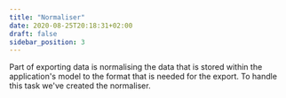 ```yaml
---
title: "Normaliser"
date: 2020-08-25T20:18:31+02:00
draft: false
sidebar_position: 3
---
```

Part of exporting data is normalising the data that is stored within the application's model to the format that is needed for the export. To handle this task we've created the normaliser.
